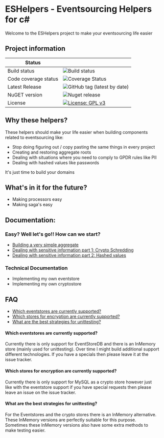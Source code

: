 # ESHelpers - Eventsourcing Helpers for c#
Welcome to the ESHelpers project to make your eventsourcing life easier

## Project information
| Status ||
|---|---|
| Build status  | ![Build status](https://github.com/weemen/ESHelpers/actions/workflows/cicd.yml/badge.svg?branch=master)  |
| Code coverage status | ![Coverage Status](https://coveralls.io/repos/github/weemen/ESHelpers/badge.svg?branch=master) |
| Latest Release  | ![GitHub tag (latest by date)](https://img.shields.io/github/v/tag/weemen/eshelpers)  |
| NuGET version  | ![Nuget release](https://img.shields.io/nuget/vpre/eshelpers)  |
| License | [![License: GPL v3](https://img.shields.io/badge/License-GPLv3-blue.svg)](https://www.gnu.org/licenses/gpl-3.0)|

## Why these helpers?
These helpers should make your life easier when building components related to eventsourcing like:

- Stop doing figuring out / copy pasting the same things in every project
- Creating and restoring aggregate roots
- Dealing with situations where you need to comply to GPDR rules like PII
- Dealing with hashed values like passwords

It's just time to build your domains

## What's in it for the future?
- Making processors easy
- Making saga's easy

## Documentation:
### Easy? Well let's go!! How can we start?
- [Building a very simple aggregate](docs/01-building-a-very-simple-aggregate.md)
- [Dealing with sensitive information part 1: Crypto Schredding](docs/02-dealing-with-sensitive-information-p1-crypto-schredding.md)
- [Dealing with sensitive information part 2: Hashed values](docs/03-dealing-with-sensitive-information-p2-hashing-values.md)

### Technical Documentation
- Implementing my own eventstore
- Implementing my own cryptostore

## FAQ
- [Which eventstores are currently supported?](#which-eventstores-are-currently-supported)
- [Which stores for encryption are currently supported?](#which-stores-for-encryption-are-currently-supported)
- [What are the best strategies for unittesting?](#What-are-the-best-strategies-for-unittesting)

#### Which eventstores are currently supported?
Currently there is only support for EventStoreDB and there is 
an InMemory store (mainly used for unittesting). Over time I
might build additional support different technologies. If you
have a specials then please leave it at the issue tracker.

#### Which stores for encryption are currently supported?
Currently there is only support for MySQL as a crypto store
however just like with the eventstore support if you have special
requests then please leave an issue on the issue tracker.

#### What are the best strategies for unittesting?
For the Eventstores and the crypto stores there is an InMemory 
alternative. These InMemory versions are perfectly suitable for
this purpose. Sometimes these InMemory versions also have some
extra methods to make testing easier.
